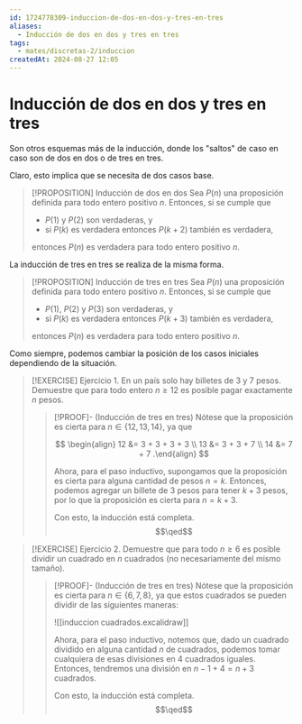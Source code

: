 ```yaml
---
id: 1724778309-induccion-de-dos-en-dos-y-tres-en-tres
aliases:
  - Inducción de dos en dos y tres en tres
tags:
  - mates/discretas-2/induccion
createdAt: 2024-08-27 12:05
---
```


# Inducción de dos en dos y tres en tres

Son otros esquemas más de la inducción, donde los "saltos" de caso en caso son de dos en dos o de tres en tres.

Claro, esto implica que se necesita de dos casos base.

> [!PROPOSITION] Inducción de dos en dos
> Sea $P(n)$ una proposición definida para todo entero positivo $n$. Entonces, si se cumple que
> 
> - $P(1)$ y $P(2)$ son verdaderas, y
> - si $P(k)$ es verdadera entonces $P(k + 2)$ también es verdadera,
> 
> entonces $P(n)$ es verdadera para todo entero positivo $n$.

La inducción de tres en tres se realiza de la misma forma.

> [!PROPOSITION] Inducción de tres en tres
> Sea $P(n)$ una proposición definida para todo entero positivo $n$. Entonces, si se cumple que
> 
> - $P(1)$, $P(2)$ y $P(3)$ son verdaderas, y
> - si $P(k)$ es verdadera entonces $P(k + 3)$ también es verdadera,
> 
> entonces $P(n)$ es verdadera para todo entero positivo $n$.

Como siempre, podemos cambiar la posición de los casos iniciales dependiendo de la situación.

> [!EXERCISE] Ejercicio 1.
> En un país solo hay billetes de $3$ y $7$ pesos. Demuestre que para todo entero $n \geq 12$ es posible pagar exactamente $n$ pesos.
> 
> > [!PROOF]-
> > (Inducción de tres en tres) Nótese que la proposición es cierta para $n \in \left\{ 12, 13, 14 \right\}$, ya que
> > 
> > $$
> > \begin{align}
> > 12 &= 3 + 3 + 3 + 3 \\
> > 13 &= 3 + 3 + 7 \\
> > 14 &= 7 + 7
> > .\end{align}
> > $$
> > 
> > Ahora, para el paso inductivo, supongamos que la proposición es cierta para alguna cantidad de pesos $n = k$. Entonces, podemos agregar un billete de $3$ pesos para tener $k + 3$ pesos, por lo que la proposición es cierta para $n = k + 3$.
> > 
> > Con esto, la inducción está completa.
> > $$\qed$$

> [!EXERCISE] Ejercicio 2.
> Demuestre que para todo $n \geq 6$ es posible dividir un cuadrado en $n$ cuadrados (no necesariamente del mismo tamaño).
> 
> > [!PROOF]-
> > (Inducción de tres en tres) Nótese que la proposición es cierta para $n \in \left\{ 6, 7, 8 \right\}$, ya que estos cuadrados se pueden dividir de las siguientes maneras:
> > 
> > ![[induccion cuadrados.excalidraw]]
> > 
> > Ahora, para el paso inductivo, notemos que, dado un cuadrado dividido en alguna cantidad $n$ de cuadrados, podemos tomar cualquiera de esas divisiones en 4 cuadrados iguales. Entonces, tendremos una división en $n - 1 + 4 = n + 3$ cuadrados.
> > 
> > Con esto, la inducción está completa.
> > $$\qed$$
